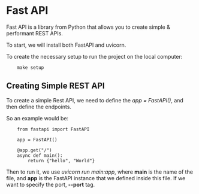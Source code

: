 # Fast API 
Fast API is a library from Python that allows you to create simple & performant REST APIs.

To start, we will install both FastAPI and uvicorn.

To create the necessary setup to run the project on the local computer:
```
    make setup
```

## Creating Simple REST API
To create a simple Rest API, we need to define the *app = FastAPI()*, and then define the endpoints.

So an example would be:
```
    from fastapi import FastAPI

    app = FastAPI()

    @app.get("/")
    async def main():
        return {"hello", "World"}
```

Then to run it, we use *uvicorn run main:app*, where **main** is the name of the file, and **app** is the FastAPI instance that we defined inside this file.
If we want to specify the port, **--port** tag.